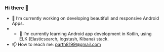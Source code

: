 ### Hi there 👋

<!--
**parthjpatel99/parthjpatel99** is a ✨ _special_ ✨ repository because its `README.md` (this file) appears on your GitHub profile.

Here are some ideas to get you started:

- 🔭 I’m currently working on ...
- 🌱 I’m currently learning ...
- 👯 I’m looking to collaborate on ...
- 🤔 I’m looking for help with ...
- 💬 Ask me about ...
- 📫 How to reach me: ...
- 😄 Pronouns: ...
- ⚡ Fun fact: ...
-->
- 🔭 I’m currently working on developing beautifull and responsive Android Apps.
- - 🌱 I’m currently learning Android app development in Kotlin, using ELK (Elasticsearch, logstash, Kibana) stack.
- 📫 How to reach me: parth8199@gmail.com
